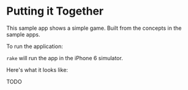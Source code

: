 # Putting it Together

This sample app shows a simple game. Built from the concepts in the
sample apps.

To run the application:

`rake` will run the app in the iPhone 6 simulator.

Here's what it looks like:

TODO
